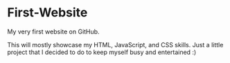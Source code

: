 # First-Website
My very first website on GitHub.

This will mostly showcase my HTML, JavaScript, and CSS skills.
Just a little project that I decided to do to keep myself busy and entertained :)